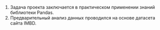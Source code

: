 1) Задача проекта заключается в практическом применении знаний библиотеки Pandas.
2) Предварительный анализ данных проводился на основе датасета сайта IMBD.

